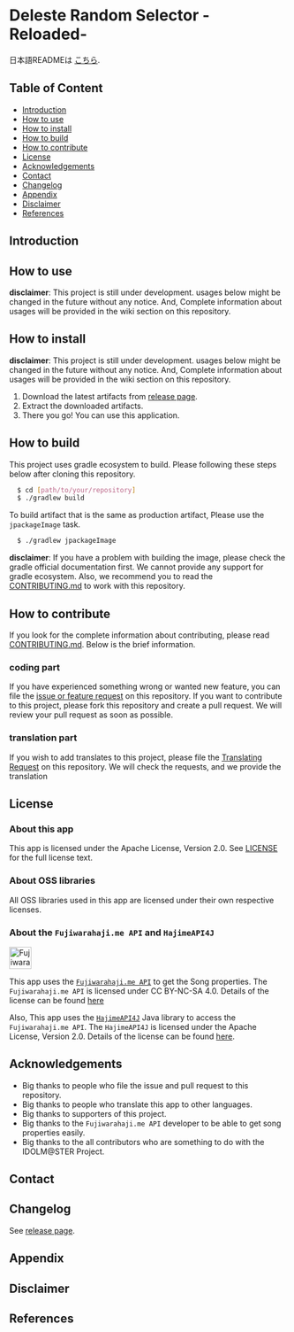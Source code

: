 # Deleste Random Selector -Reloaded-

日本語READMEは [こちら](README_JP.md).

## Table of Content

- [Introduction](#introduction)
- [How to use](#how-to-use)
- [How to install](#how-to-install)
- [How to build](#how-to-build)
- [How to contribute](#how-to-contribute)
- [License](#license)
- [Acknowledgements](#acknowledgements)
- [Contact](#contact)
- [Changelog](#changelog)
- [Appendix](#appendix)
- [Disclaimer](#disclaimer)
- [References](#references)

## Introduction

## How to use

**disclaimer**: This project is still under development. usages below might be changed in the future
without any notice.
And, Complete information about usages will be provided in the wiki section on this repository.

## How to install

**disclaimer**: This project is still under development. usages below might be changed in the future
without any notice.
And, Complete information about usages will be provided in the wiki section on this repository.

1. Download the latest artifacts
   from [release page](https://github.com/Secret-Society-Braid/deleste-random-selector-reloaded/releases).
2. Extract the downloaded artifacts.
3. There you go! You can use this application.

## How to build

This project uses gradle ecosystem to build. Please following these steps below after cloning this
repository.

```bash
  $ cd [path/to/your/repository]
  $ ./gradlew build
```

To build artifact that is the same as production artifact, Please use the `jpackageImage` task.

```bash
  $ ./gradlew jpackageImage
```

**disclaimer**: If you have a problem with building the image, please check the gradle official
documentation first. We cannot provide any support for gradle ecosystem.
Also, we recommend you to read the [CONTRIBUTING.md](CONTRIBUTING.md) to work with this repository.

## How to contribute

If you look for the complete information about contributing, please
read [CONTRIBUTING.md](CONTRIBUTING.md).
Below is the brief information.

### coding part

If you have experienced something wrong or wanted new feature, you can file
the [issue or feature request](https://github.com/Secret-Society-Braid/deleste-random-selector-reloaded/issues/new/choose)
on this repository. If you want to contribute to this project, please fork this repository and
create a pull request. We will review your pull request as soon as possible.

### translation part

If you wish to add translates to this project, please file
the [Translating Request](https://github.com/Secret-Society-Braid/deleste-random-selector-reloaded/issues/new/choose)
on this repository.
We will check the requests, and we provide the translation

## License

### About this app

This app is licensed under the Apache License, Version 2.0. See [LICENSE](LICENSE) for the full license text.

### About OSS libraries

All OSS libraries used in this app are licensed under their own respective licenses.

### About the `Fujiwarahaji.me API` and `HajimeAPI4J`

<img src="https://api.fujiwarahaji.me/logo" width="40" alt="Fujiwarahaji.me API logo">

This app uses the [`Fujiwarahaji.me API`](https://fujiwarahaji.me/api/doc/) to get the Song properties. The `Fujiwarahaji.me API` is licensed under CC BY-NC-SA 4.0.
Details of the license can be found [here](https://fujiwarahaji.me/api/doc/)

Also, This app uses the [`HajimeAPI4J`](https://github.com/Secret-Society-Braid/HajimeAPI4J) Java library to access the `Fujiwarahaji.me API`. The `HajimeAPI4J` is licensed under the Apache License, Version 2.0.
Details of the license can be found [here](https://github.com/Secret-Society-Braid/HajimeAPI4J/blob/master/LICENSE).

## Acknowledgements

- Big thanks to people who file the issue and pull request to this repository.
- Big thanks to people who translate this app to other languages.
- Big thanks to supporters of this project.
- Big thanks to the `Fujiwarahaji.me API` developer to be able to get song properties easily.
- Big thanks to the all contributors who are something to do with the IDOLM@STER Project.

## Contact

## Changelog

See [release page](https://github.com/Secret-Society-Braid/deleste-random-selector-reloaded/releases).

## Appendix

## Disclaimer

## References
